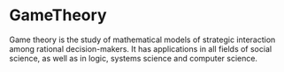 # GameTheory
Game theory is the study of mathematical models of strategic interaction among rational decision-makers. It has applications in all fields of social science, as well as in logic, systems science and computer science.
